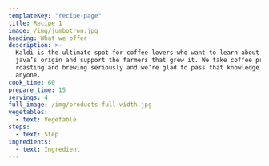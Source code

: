 ```yaml
---
templateKey: "recipe-page"
title: Recipe 1
image: /img/jumbotron.jpg
heading: What we offer
description: >-
  Kaldi is the ultimate spot for coffee lovers who want to learn about their
  java’s origin and support the farmers that grew it. We take coffee production,
  roasting and brewing seriously and we’re glad to pass that knowledge to
  anyone.
cook_time: 60
prepare_time: 15
servings: 4
full_image: /img/products-full-width.jpg
vegetables:
  - text: Vegetable
steps:
  - text: Step
ingredients:
  - text: Ingredient
---
```

